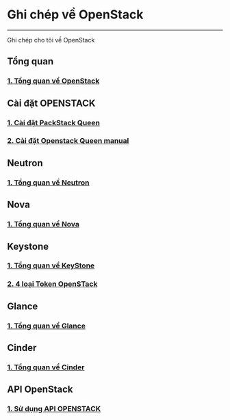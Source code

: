 # Ghi chép về OpenStack
---
Ghi chép cho tôi về OpenStack

## Tổng quan
### [1. Tổng quan về OpenStack](docs/openstack-overview.md)

## Cài đặt OPENSTACK 
### [1. Cài đặt PackStack Queen](docs/manual/packstack/queens.md) 
### [2. Cài đặt Openstack Queen manual](docs/manual/ops-install-manual.md)

## Neutron
### [1. Tổng quan về Neutron](docs/neutron/network-ops-overview.md)

## Nova
### [1. Tổng quan về Nova](docs/nova/nova-overview.md)

## Keystone
### [1. Tổng quan về KeyStone](docs/keystone/keystone-overview.md)
### [2. 4 loại Token OpenSTack](docs/keystone/token-keystone.md)

## Glance
### [1. Tổng quan về Glance](docs/glance/glance-overview.md)

## Cinder
### [1. Tổng quan về Cinder](docs/cinder/cinder-overview.md)

## API OpenStack
### [1. Sử dụng API OPENSTACK](docs/ops-api/ops-api.md)